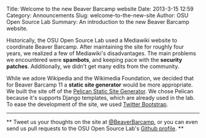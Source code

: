 Title: Welcome to the new Beaver Barcamp website
Date: 2013-3-15 12:59
Category: Announcements
Slug: welcome-to-the-new-site
Author: OSU Open Source Lab
Summary: An introduction to the new Beaver Barcamp website.

Historically, the OSU Open Source Lab used a Mediawiki website to coordinate Beaver Barcamp. After maintaining the site for roughly four years, we realized a few of Mediawiki's disadvantages. The main problems we encountered were **spambots**, and keeping pace with the **security patches**. Additionally, we didn't get many edits from the community. 

While we adore Wikipedia and the Wikimedia Foundation, we decided that for Beaver Barcamp 11 a **static site generator** would be more appropriate. We built the site off of the [Pelican Static Site Generator][1]. We chose Pelican because it's supports Django templates, which are already used in the lab. To ease the development of the site, we used [Twitter Bootstrap][2].

----
** Tweet us your thoughts on the site at [@BeaverBarcamp][4], or you can even send us pull requests to the OSU Open Source Lab's [Github profile][3]. **


   [1]: http://blog.getpelican.com/
   [2]: http://twitter.github.com/bootstrap/
   [3]: https://github.com/osuosl/beaver-barcamp-pelican
   [4]: http://twitter.com/beaverbarcamp